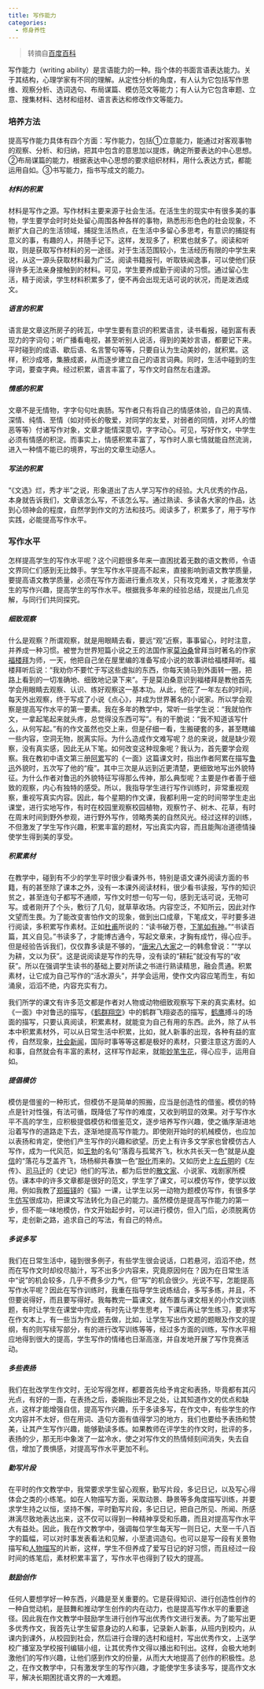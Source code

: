 ```yaml
---
title: 写作能力
categories:
  - 修身养性
---
```


> 转摘自[百度百科](https://baike.baidu.com/item/%E5%86%99%E4%BD%9C%E8%83%BD%E5%8A%9B/10858227?fr=aladdin)

写作能力（writing ability）是言语能力的一种。指个体的书面言语表达能力。关于其结构，心理学家有不同的理解。从定性分析的角度，有人认为它包括写作思维、观察分析、选词选句、布局谋篇、模仿范文等能力；有人认为它包含审题、立意、搜集材料、选材和组材、语言表达和修改作文等能力。



### **培养方法**

提高写作能力具体有四个方面：写作能力，包括①立意能力，能通过对客观事物的观察、分析、和归纳，把其中包含的意思加以提炼，确定所要表达的中心思想。②布局谋篇的能力，根据表达中心思想的要求组织材料，用什么表达方式，都能运用自如。③书写能力，指书写成文的能力。



##### 材料的积累

材料是写作之源。写作材料主要来源于社会生活。在活生生的现实中有很多美的事物，学生要学会时时处处留心周围各种各样的事物，熟悉形形色色的社会现象，不断扩大自己的生活领域，捕捉生活热点，在生活中多留心多思考，有意识的捕捉有意义的事，有趣的人，并随手记下。这样，发现多了，积累也就多了。阅读和听取，则是获取写作材料的另一途径。对于生活范围较小，生活经历有限的中学生来说，从这一源头获取材料最为广泛。阅读书籍报刊，听取轶闻逸事，可以使他们获得许多无法亲身接触到的材料。可见，学生要养成勤于阅读的习惯。通过留心生活，精于阅读，学生材料积累多了，便不再会出现无话可说的状况，而是泼洒成文。



##### 语言的积累

语言是文章这所房子的砖瓦，中学生要有意识的积累语言，读书看报，碰到富有表现力的字词句；听广播看电视，甚至听别人说活，得到的美妙言语，都要记下来。平时碰到的成语、歇后语、名言警句等等，只要自认为生动美妙的，就积累。这样，积沙成塔，集腋成裘，从而逐步建立自己的语言词典。同时，生活中碰到的生字词，要查字典。经过积累，语言丰富了，写作文时自然左右逢源。



##### 情感的积累

文章不是无情物，字字句句吐衷肠。写作者只有将自己的情感体验，自己的真情、深情、纯情、至情（如对师长的敬爱，对同学的友爱，对弱者的同情，对坏人的憎恶等等）付诸写作对象，文章才能情深意切，字字动心。可见，写好作文，中学生必须有情感的积淀。而事实上，情感积累丰富了，写作时人禀七情就能自然流淌，进入一种情不能已的境界，写出的文章生动感人。



##### 写法的积累

“《文选》烂，秀才半”之说，形象道出了古人学习写作的经验。大凡优秀的作品，本身就告诉我们，文章该怎么写，不该怎么写。通过熟读、多读各大家的作品，达到心领神会的程度，自然学到作文的方法和技巧。阅读多了，积累多了，用于写作实践，必能提高写作水平。





### **写作水平**

怎样提高学生的写作水平呢？这个问题很多年来一直困扰着无数的语文教师，令语文界同仁们感到无比棘手。学生写作水平提高不起来，直接影响到语文教学质量，要提高语文教学质量，必须在写作方面进行重点攻关，只有攻克难关，才能激发学生的写作兴趣，提高学生的写作水平。根据我多年来的经验总结，现提出几点见解，与同行们共同探究。



##### 细致观察

什么是观察？所谓观察，就是用眼睛去看，要远“观”近察，事事留心，时时注意，并养成一种习惯。被誉为世界短篇小说之王的法国作家[莫泊桑](https://baike.baidu.com/item/%E8%8E%AB%E6%B3%8A%E6%A1%91/132071)曾拜当时著名的作家[福楼拜](https://baike.baidu.com/item/%E7%A6%8F%E6%A5%BC%E6%8B%9C)为师，一天，他把自己坐在屋里编的准备写成小说的故事讲给福楼拜听。福楼拜听后说：“我劝你不要忙于写这些虚拟的东西，你每天骑马到外面转一圈，把路上看到的一切准确地、细致地记录下来”。于是莫泊桑意识到福楼拜是教他首先学会用眼睛去观察、认识、练好观察这一基本功。从此，他花了一年左右的时间，每天外出观察，终于写成了小说《点心》，并成为世界著名的小说家。所以学会观察是提高写作水平的第一要素。我在多年的教学中，常听一些学生说：“我就怕作文，一拿起笔起来就头疼，总觉得没东西可写”。有的干脆说：“我不知道该写什么，从何写起。”有的作文虽然也交上来，但是仔细一看，生搬硬套的多，甚至瞎编一些内容，空洞无物，脱离实际。为什么造成作文难写呢？总的来说，就是缺少观察，没有真实感，因此无从下笔。如何改变这种现象呢？我认为，首先要学会观察。我在教初中语文第三册[阿累](https://baike.baidu.com/item/%E9%98%BF%E7%B4%AF/6737397)写的《一面》这篇课文时，指出作者阿累在描写[鲁迅](https://baike.baidu.com/item/%E9%B2%81%E8%BF%85)外貌时，五次写了他的“瘦”。其中三次是从远到近更清楚，更细致地写出外貌特征。为什么作者对鲁迅的外貌特征写得那么传神，那么典型呢？主要是作者善于细致的观察，内心有独特的感受。所以，我指导学生进行写作训练时，非常重视观察，重视写真实内容。因此，每个星期的作文课，我都利用一定的时间带学生走出课堂，进行实地写作，有时在校园里观察校园植物，观察竹子、树木、花草，有时在周末时间到野外参观，进行野外写作，领略秀美的自然风光。经过这样的训练，不但激发了学生写作兴趣，积累丰富的题材，写出真实内容，而且能陶冶道德情操使学生得到美的享受。



##### 积累素材

在教学中，碰到有不少的学生平时很少看课外书，特别是语文课外阅读方面的书籍，有的甚至除了课本之外，没有一本课外阅读材料，很少看书读报，写作的知识贫之，甚至连句子都写不通顺，写作文时想一句写一句，感到无话可说，无物可写。或者刚开了个头，敷衍了几句，就草草收场。内容空泛，不知所云，因此对作文望而生畏。为了能改变害怕作文的现象，做到出口成章，下笔成文，平时要多进行阅读，多积累写作素材。正如[杜甫](https://baike.baidu.com/item/%E6%9D%9C%E7%94%AB)所说的：“读书破万卷，[下笔如有神](https://baike.baidu.com/item/%E4%B8%8B%E7%AC%94%E5%A6%82%E6%9C%89%E7%A5%9E/3697539)。”“书读百篇，其义自见。”书读多了，才能博古通今，写起文章来，才胸有成竹，得心应手。但是经验告诉我们，仅仅靠多读是不够的，“[唐宋八大家](https://baike.baidu.com/item/%E5%94%90%E5%AE%8B%E5%85%AB%E5%A4%A7%E5%AE%B6/136448)之一的韩愈曾说：”“学以为耕，文以为获”。这是说阅读是写作的先导，没有读的“耕耘”就没有写的“收获”。所以在强调学生读书的基础上要对所读之书进行熟读精思，融会贯通。积累素材，让它成为自己写作的“活水源头”，并学会运用，使作文内容应笔而生，有如涌泉，滔滔不绝，内容充实有力。

我们所学的课文有许多范文都是作者对人物或动物细致观察写下来的真实素材。如《一面》中对鲁迅的描写，《[鹤群翔空](https://baike.baidu.com/item/%E9%B9%A4%E7%BE%A4%E7%BF%94%E7%A9%BA/3272334)》中的鹤群飞翔姿态的描写，[鹤鹰](https://baike.baidu.com/item/%E9%B9%A4%E9%B9%B0/3981153)搏斗的场面的描写，只要认真阅读，积累素材，就能变为自己有用的东西。此外，除了从书本中积累素材外，可以从日常生活中积累，比如，就人新事的出现，各种有益的宣传，自然现象，[社会新闻](https://baike.baidu.com/item/%E7%A4%BE%E4%BC%9A%E6%96%B0%E9%97%BB/11026294)，国际时事等等这都是极好的素材，只要注意这方面的人和事，自然就会有丰富的素材，这样写作起来，就能[妙笔生花](https://baike.baidu.com/item/%E5%A6%99%E7%AC%94%E7%94%9F%E8%8A%B1)，得心应手，运用自如。



##### 提倡模仿

模仿是借鉴的一种形式，但模仿不是简单的照搬，应当是创造性的借鉴。模仿的特点是针对性强，有法可循，既降低了写作的难度，又收到明显的效果。对于写作水平不高的学生，应积极提倡模仿和借鉴范文，逐步培养写作兴趣，使之循序渐进地沿着写作的道路走下去，逐渐地提高写作能力。即使刚开始时的机械模仿，也应加以表扬和肯定，使他们产生写作的兴趣和欲望。历史上有许多文学家也曾模仿古人写作，成为一代风范，如[王勃](https://baike.baidu.com/item/%E7%8E%8B%E5%8B%83)的名句“落霞与孤鹭齐飞，秋水共长天一色”就是从[庾信](https://baike.baidu.com/item/%E5%BA%BE%E4%BF%A1)的“落花与芝盖齐飞，场杨柳共春旗一色”[脱化](https://baike.baidu.com/item/%E8%84%B1%E5%8C%96/1819304)而来的。又如历史上[左丘明](https://baike.baidu.com/item/%E5%B7%A6%E4%B8%98%E6%98%8E)的《左传》、[司马迁](https://baike.baidu.com/item/%E5%8F%B8%E9%A9%AC%E8%BF%81)的《史记》他们的写法，都为后世的[散文家](https://baike.baidu.com/item/%E6%95%A3%E6%96%87%E5%AE%B6)、小说家、戏剧家所模仿。课本中的许多文章都是很好的范文，学生学了课文，可以模仿写作，使学以致用。例如我教了[郑振铎](https://baike.baidu.com/item/%E9%83%91%E6%8C%AF%E9%93%8E)的《猫》一课，让学生以另一动物为题模仿写作，有很多学生[仿写](https://baike.baidu.com/item/%E4%BB%BF%E5%86%99/10816732)很成功，把课文写法转化为自己的能力。虽然模仿是提高写作能力的第一步，但不能一味地模仿，作文开始起步时，可以进行模仿，但入门后，必须脱离仿写，走创新之路，追求自己的写法，有自己的特点。



##### 多说多写

我们在日常生活中，碰到很多例子，有些学生很会说话，口若悬河，滔滔不绝，然而在写作文时却绞尽脑汁，写不出多少内容来，究竟原因何在？因为在日常生活中“说”的机会较多，几乎不费多少力气，但“写”的机会很少。光说不写，怎能提高写作水平呢？因此在写作训练时，我重在指导学生说练结合，多写多练，并且，不但要说得好，而且要写得好。我每教完一篇课文，就布置与课文相关的小作文训练题，有时让学生在课堂中完成，有时先让学生思考，下课后再让学生练习，要求写在作文本上，有一些当为作业题去做，比如，让学生写出作文题的题眼及作文的提纲，有的则写续写部分，有的进行改写训练等等，经过多方面的训练，写作水平相应地得到很大的提高，学生写作的情绪也日渐高涨，并自发地开展了写作竞赛活动。



##### 多些表扬

我们在批改学生作文时，无论写得怎样，都要首先给予肯定和表扬，毕竟都有其闪光点，有好的一面，在表扬之后，委婉指出不足之处，让其知道作文的优点和缺点，这样才能增强自信，提高写作兴趣，乐于多读多写，在作文中，有些学生的作文内容并不太好，但在用词、造句方面有值得学习的地方，我们也要给予表扬和赞美，让其产生写作兴趣，能够勤读多练。如果教师在评学生的作文时，批评的多，表扬的少，那无形中象泼了一盆冷水，使之对写作文的热情倾刻间消失，失去自信，增加了畏惧感，对提高写作水平更加不利。



##### 勤写片段

在平时的作文教学中，我常要求学生留心观察，勤写片段，多记日记，以及写心得体会之类的小练笔。如在人物描写方面，采取动景、静景等多角度描写训练，并要求学生持之以恒，坚持不懈，平时勤写片段，多记日记，把自己所见、所闻、所感淋漓尽致地表达出来，这不仅可以得到一种精神享受和乐趣，而且对提高写作水平大有益处。因此，我在作文教学中，强调每位学生每天写一则日记，大至一千八百字的篇幅，可以对时事发表看法和见解，小至遣词造句。也可以是写一段有关景物描写和[人物描写](https://baike.baidu.com/item/%E4%BA%BA%E7%89%A9%E6%8F%8F%E5%86%99/4886628)的片断，这样，学生不但养成了爱写日记的好习惯，而且经过一段时间的练笔后，素材积累丰富了，写作水平也得到了较大的提高。



##### 鼓励创作

任何人要想学好一种东西，兴趣是至关重要的。它是获得知识、进行创造性创作的一种自觉动机，是鼓舞和推动学生创作的内在动力，也是提高写作水平的重要途径。因此我在作文教学中鼓励学生进行创作写出优秀作文进行发表。为了能写出更多优秀作文，我首先让学生留意身边的人和事，记录新人新事，从班内到校内，从课内到课外，从校园到社会，然后进行合理的选村和组村，写出优秀作文，上送学校广播室及学校报刊编辑小组，让其优秀作文得以播出和刊出。这样，会极大地刺激他们的写作兴趣，让他们感到作文的份量，从而大大地提高了创作的积极性。总之，在作文教学中，只有激发学生的写作兴趣，才能使学生多读多写，提高作文水平，解决长期困扰语文界的一大难题。



[^1]: 林崇德．心理学大辞典（下卷）：上海教育出版社，2003

